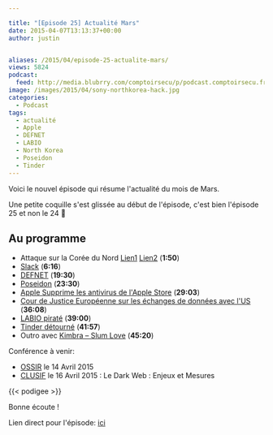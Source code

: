 ```yaml
---

title: "[Episode 25] Actualité Mars"
date: 2015-04-07T13:13:37+00:00
author: justin


aliases: /2015/04/episode-25-actualite-mars/
views: 5824
podcast:
  feed: http://media.blubrry.com/comptoirsecu/p/podcast.comptoirsecu.fr/CSEC.EP25.2015-04-06.ACTU_MARS2015.mp3
image: /images/2015/04/sony-northkorea-hack.jpg
categories:
  - Podcast
tags:
  - actualité
  - Apple
  - DEFNET
  - LABIO
  - North Korea
  - Poseidon
  - Tinder
---
```



Voici le nouvel épisode qui résume l'actualité du mois de Mars.

Une petite coquille s'est glissée au début de l'épisode, c'est bien l'épisode 25 et non le 24 🙂

## Au programme

  * Attaque sur la Corée du Nord [Lien1](http://www.techworm.net/2015/03/we-did-north-korea-united-states-says-north-korea-web-outage-was-revenge-for-sony-hack.html) [Lien2](http://www.northkoreatech.org/2014/12/22/north-koreas-internet-link-is-flaky-today/) (**1:50**)
  * [Slack](http://www.csoonline.com/article/2902745/data-breach/slack-boosts-security-after-data-breach.html#tk.rss_news) (**6:16**)
  * [DEFNET](www.defense.gouv.fr/content/download/.../DP%20DEFNET2015.pdf%20) (**19:30**)
  * [Poseidon](http://www.cio.com/article/2900554/new-malware-program-poseidon-targets-pointofsale-systems.html) (**23:30**)
  * [Apple Supprime les antivirus de l'Apple Store](https://nakedsecurity.sophos.com/2015/03/24/new-android-on-body-detection-leaves-your-phone-unlocked-as-long-as-you-keep-moving/?utm_source=Naked%2520Security%2520-%2520Feed&utm_medium=feed&utm_content=rss2&utm_campaign=Feed) (**29:03**)
  * [Cour de Justice Européenne sur les échanges de données avec l'US](http://www.pcworld.com/article/2900572/case-that-could-overturn-euus-data-exchange-deal-to-be-heard-by-top-eu-court.html#tk.rss_security) (**36:08**)
  * [LABIO piraté](http://www.undernews.fr/hacking-hacktivisme/rex-mundi-piratage-de-labio-fr-et-demande-de-rancon.html) (**39:00**)
  * [Tinder détourné](https://nakedsecurity.sophos.com/2015/03/27/tinder-hack-tricks-men-into-unknowingly-flirting-with-each-other/?utm_source=Naked%2520Security%2520-%2520Feed&utm_medium=feed&utm_content=rss2&utm_campaign=Feed) (**41:57**)
  * Outro avec [Kimbra – Slum Love](http://www.kimbramusic.com/music/slum-love) (**45:20**)

Conférence à venir:

  * [OSSIR](http://www.ossir.org/paris/calendrier/) le 14 Avril 2015
  * [CLUSIF](https://www.clusif.asso.fr/fr/infos/event/) le 16 Avril 2015 : Le Dark Web : Enjeux et Mesures


  {{< podigee >}}







Bonne écoute !



Lien direct pour l'épisode: [ici](http://media.blubrry.com/comptoirsecu/p/podcast.comptoirsecu.fr/CSEC.EP25.2015-04-06.ACTU_MARS2015.mp3)
